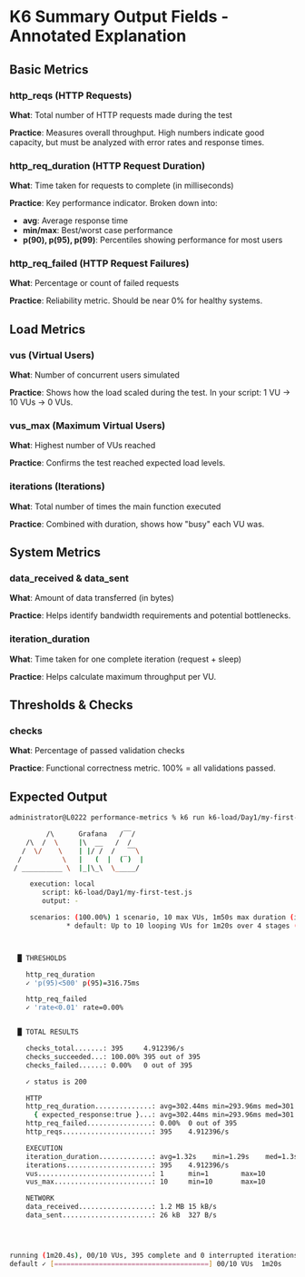 # K6 Summary Output Fields - Annotated Explanation

## Basic Metrics

### http_reqs (HTTP Requests)

**What**: Total number of HTTP requests made during the test

**Practice**: Measures overall throughput. High numbers indicate good capacity, but must be analyzed with error rates and response times.

### http_req_duration (HTTP Request Duration)

**What**: Time taken for requests to complete (in milliseconds)

**Practice**: Key performance indicator. Broken down into:

- **avg**: Average response time
- **min/max**: Best/worst case performance
- **p(90), p(95), p(99)**: Percentiles showing performance for most users

### http_req_failed (HTTP Request Failures)

**What**: Percentage or count of failed requests

**Practice**: Reliability metric. Should be near 0% for healthy systems.

## Load Metrics

### vus (Virtual Users)

**What**: Number of concurrent users simulated

**Practice**: Shows how the load scaled during the test. In your script: 1 VU → 10 VUs → 0 VUs.

### vus_max (Maximum Virtual Users)

**What**: Highest number of VUs reached

**Practice**: Confirms the test reached expected load levels.

### iterations (Iterations)

**What**: Total number of times the main function executed

**Practice**: Combined with duration, shows how "busy" each VU was.

## System Metrics

### data_received & data_sent

**What**: Amount of data transferred (in bytes)

**Practice**: Helps identify bandwidth requirements and potential bottlenecks.

### iteration_duration

**What**: Time taken for one complete iteration (request + sleep)

**Practice**: Helps calculate maximum throughput per VU.

## Thresholds & Checks

### checks

**What**: Percentage of passed validation checks

**Practice**: Functional correctness metric. 100% = all validations passed.

## Expected Output

```bash
administrator@L0222 performance-metrics % k6 run k6-load/Day1/my-first-test.js

         /\      Grafana   /‾‾/
    /\  /  \     |\  __   /  /
   /  \/    \    | |/ /  /   ‾‾\
  /          \   |   (  |  (‾)  |
 / __________ \  |_|\_\  \_____/

     execution: local
        script: k6-load/Day1/my-first-test.js
        output: -

     scenarios: (100.00%) 1 scenario, 10 max VUs, 1m50s max duration (incl. graceful stop):
              * default: Up to 10 looping VUs for 1m20s over 4 stages (gracefulRampDown: 30s, gracefulStop: 30s)



  █ THRESHOLDS

    http_req_duration
    ✓ 'p(95)<500' p(95)=316.75ms

    http_req_failed
    ✓ 'rate<0.01' rate=0.00%


  █ TOTAL RESULTS

    checks_total.......: 395     4.912396/s
    checks_succeeded...: 100.00% 395 out of 395
    checks_failed......: 0.00%   0 out of 395

    ✓ status is 200

    HTTP
    http_req_duration..............: avg=302.44ms min=293.96ms med=301.48ms max=325.15ms p(90)=315.81ms p(95)=316.75ms
      { expected_response:true }...: avg=302.44ms min=293.96ms med=301.48ms max=325.15ms p(90)=315.81ms p(95)=316.75ms
    http_req_failed................: 0.00%  0 out of 395
    http_reqs......................: 395    4.912396/s

    EXECUTION
    iteration_duration.............: avg=1.32s    min=1.29s    med=1.3s     max=2.32s    p(90)=1.31s    p(95)=1.31s
    iterations.....................: 395    4.912396/s
    vus............................: 1      min=1        max=10
    vus_max........................: 10     min=10       max=10

    NETWORK
    data_received..................: 1.2 MB 15 kB/s
    data_sent......................: 26 kB  327 B/s




running (1m20.4s), 00/10 VUs, 395 complete and 0 interrupted iterations
default ✓ [======================================] 00/10 VUs  1m20s
```
